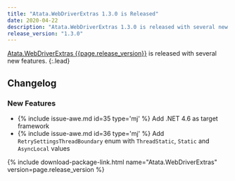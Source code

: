 ```yaml
---
title: "Atata.WebDriverExtras 1.3.0 is Released"
date: 2020-04-22
description: "Atata.WebDriverExtras 1.3.0 is released with several new features."
release_version: "1.3.0"
---
```


[Atata.WebDriverExtras {{page.release_version}}](https://www.nuget.org/packages/Atata.WebDriverExtras/{{page.release_version}})
is released with several new features.
{:.lead}

<!--more-->

## Changelog

### New Features

- {% include issue-awe.md id=35 type='mj' %} Add .NET 4.6 as target framework
- {% include issue-awe.md id=36 type='mj' %} Add `RetrySettingsThreadBoundary` enum with `ThreadStatic`, `Static` and `AsyncLocal` values

{% include download-package-link.html name="Atata.WebDriverExtras" version=page.release_version %}